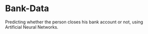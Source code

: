 # Bank-Data
Predicting whether the person closes his bank account or not, using Artificial Neural Networks.
